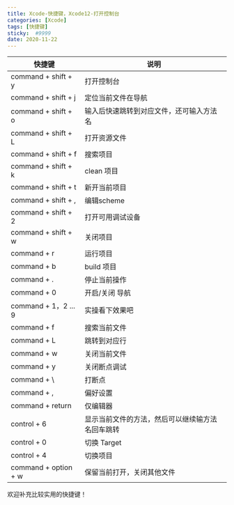 ```yaml
---
title: Xcode-快捷键，Xcode12-打开控制台
categories: [Xcode]
tags: [快捷键]
sticky:  #9999
date: 2020-11-22
---
```



 快捷键 | 说明 
| - | - |
command + shift + y  |  打开控制台 
 command + shift + j | 定位当前文件在导航 
 command + shift + o | 输入后快速跳转到对应文件，还可输入方法名 
 command + shift + L | 打开资源文件 
 command + shift + f | 搜索项目
 command + shift + k | clean 项目
 command + shift + t | 新开当前项目
 command + shift + , | 编辑scheme
 command + shift + 2 | 打开可用调试设备
 command + shift + w |  关闭项目
 command + r | 运行项目
 command + b | build 项目
 command + . | 停止当前操作
 command + 0 | 开启/关闭 导航
 command + 1，2 ... 9 | 实操看下效果吧
 command + f | 搜索当前文件
 command + L |  跳转到对应行
 command + w | 关闭当前文件
 command + y | 关闭断点调试
 command + \ | 打断点
 command + , | 偏好设置
 command + return | 仅编辑器
control + 6 | 显示当前文件的方法，然后可以继续输方法名回车跳转
control + 0 | 切换 Target
control + 4 | 切换项目
command + option + w | 保留当前打开，关闭其他文件


欢迎补充比较实用的快捷键！



